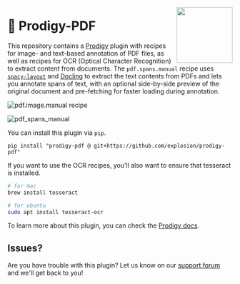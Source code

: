 <a href="https://explosion.ai"><img src="https://explosion.ai/assets/img/logo.svg" width="125" height="125" align="right" /></a>

# 📄 Prodigy-PDF

This repository contains a [Prodigy](https://prodi.gy) plugin with recipes for image- and text-based annotation of PDF files, as well as recipes for OCR (Optical Character Recognition) to extract content from documents. The `pdf.spans.manual` recipe uses [`spacy-layout`](https://github.com/explosion/spacy-layout) and [Docling](https://ds4sd.github.io/docling/) to extract the text contents from PDFs and lets you annotate spans of text, with an optional side-by-side preview of the original document and pre-fetching for faster loading during annotation.

![pdf.image.manual recipe](https://github.com/user-attachments/assets/da40ee4c-369d-407d-a412-fdb8d341aee8)

![pdf_spans_manual](https://github.com/user-attachments/assets/bc0a5fe8-1995-4ff8-8766-7dc4a03a52be)


You can install this plugin via `pip`.

```
pip install "prodigy-pdf @ git+https://github.com/explosion/prodigy-pdf"
```

If you want to use the OCR recipes, you'll also want to ensure that tesseract is installed.

```bash
# for mac
brew install tesseract

# for ubuntu
sudo apt install tesseract-ocr
```

To learn more about this plugin, you can check the [Prodigy docs](https://prodi.gy/docs/plugins/#pdf).

## Issues?

Are you have trouble with this plugin? Let us know on our [support forum](https://support.prodi.gy/) and we'll get back to you!
